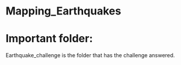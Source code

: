 # Mapping_Earthquakes

# Important folder:
Earthquake_challenge is the folder that has the challenge answered.

